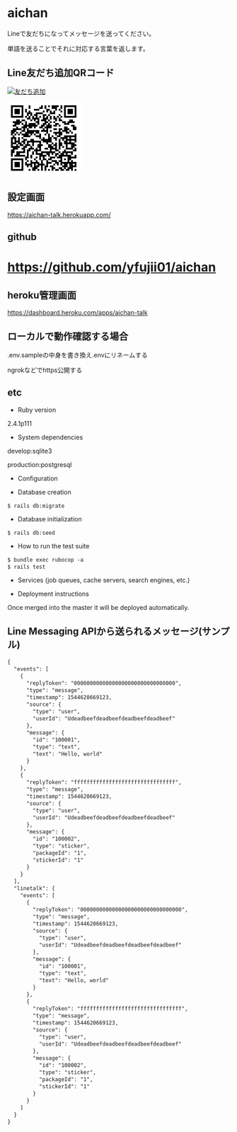 # aichan

Lineで友だちになってメッセージを送ってください。

単語を送ることでそれに対応する言葉を返します。

## Line友だち追加QRコード

<a href="https://line.me/R/ti/p/%40bnx9792z"><img height="36" border="0" alt="友だち追加" src="https://scdn.line-apps.com/n/line_add_friends/btn/ja.png"></a>

![友達追加QRコード](doc/img/qr.png "友達追加QRコード")

## 設定画面

https://aichan-talk.herokuapp.com/

## github

# https://github.com/yfujii01/aichan

## heroku管理画面

https://dashboard.heroku.com/apps/aichan-talk

## ローカルで動作確認する場合

.env.sampleの中身を書き換え.envにリネームする

ngrokなどでhttps公開する

## etc

* Ruby version

2.4.1p111

* System dependencies

develop:sqlite3

production:postgresql

* Configuration

* Database creation

```
$ rails db:migrate
```

* Database initialization

```
$ rails db:seed
```

* How to run the test suite

```
$ bundle exec rubocop -a
$ rails test
```

* Services (job queues, cache servers, search engines, etc.)

* Deployment instructions

Once merged into the master it will be deployed automatically.

## Line Messaging APIから送られるメッセージ(サンプル)

```
{
  "events": [
    {
      "replyToken": "00000000000000000000000000000000",
      "type": "message",
      "timestamp": 1544620669123,
      "source": {
        "type": "user",
        "userId": "Udeadbeefdeadbeefdeadbeefdeadbeef"
      },
      "message": {
        "id": "100001",
        "type": "text",
        "text": "Hello, world"
      }
    },
    {
      "replyToken": "ffffffffffffffffffffffffffffffff",
      "type": "message",
      "timestamp": 1544620669123,
      "source": {
        "type": "user",
        "userId": "Udeadbeefdeadbeefdeadbeefdeadbeef"
      },
      "message": {
        "id": "100002",
        "type": "sticker",
        "packageId": "1",
        "stickerId": "1"
      }
    }
  ],
  "linetalk": {
    "events": [
      {
        "replyToken": "00000000000000000000000000000000",
        "type": "message",
        "timestamp": 1544620669123,
        "source": {
          "type": "user",
          "userId": "Udeadbeefdeadbeefdeadbeefdeadbeef"
        },
        "message": {
          "id": "100001",
          "type": "text",
          "text": "Hello, world"
        }
      },
      {
        "replyToken": "ffffffffffffffffffffffffffffffff",
        "type": "message",
        "timestamp": 1544620669123,
        "source": {
          "type": "user",
          "userId": "Udeadbeefdeadbeefdeadbeefdeadbeef"
        },
        "message": {
          "id": "100002",
          "type": "sticker",
          "packageId": "1",
          "stickerId": "1"
        }
      }
    ]
  }
}
```